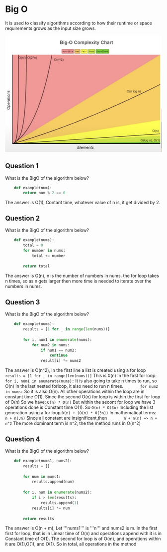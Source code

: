 # Big O

It is used to classify algorithms according to how their runtime or space requirements grows as the input size grows.

  <img src="/Assets/BigO.png" width="900" />

## Question 1

What is the BigO of the algorithm below?

```python
    def example(num):
        return num % 2 == 0
```

The answer is O(1), Contant time, whatever value of n is, it get divided by 2.

## Question 2

What is the BigO of the algorithm below?

```python
    def example(nums):
        total = 0
        for number in nums:
            total += number

        return total
```

The answer is O(n), n is the number of numbers in nums.
the for loop takes n times, so as n gets larger then more time is needed to iterate over the numbers in nums.

## Question 3

What is the BigO of the algorithm below?

```python
    def example(nums):
        results = [1 for _ in range(len(nums))]

        for i, num1 in enumerate(nums):
            for num2 in nums:
                if num1 == num2:
                    continue
                result[i] *= nums2
```

The answer is O(n^2),
In the first line a list is created using a for loop
`        results = [1 for _ in range(len(nums))]
   `
This is 0(n)
In the first for loop:
`        for i, num1 in enumerate(nums):
   `
It is also going to take n times to run, so O(n)
In the last nested forloop, it also need to run n times.
`        for num2 in nums:
   `
So it is also O(n).
All other operations within the loop are in constant time O(1).
Since the second O(n) for loop is within the first for loop of O(n)
So we have:
`
        O(n) * O(n)
   `
But within the secont for loop we have 3 operations done is Constant time O(1). So
`
        O(n) * O(3n)
   `
Including the list generation using a for loop
`
        0(n) + (O(n) * O(3n))
   `
In mathematical terms:
`        n + n(3n)
   `
Since all constant are insignificant,then
`        n + n(n) => n + n^2
   `
The more dominant term is n^2, the the method runs in O(n^2)

## Question 4

What is the BigO of the algorithm below?

```python
    def example(nums1, nums2):
        results = []

        for num in mums1:
            results.append(num)

        for i, num in enumerate(nums2):
            if i > len(results):
                results.append(1)
            results[i] *= num

        return results
```

The answer is O(n + m),
Let '''nums1''' is '''n''' and nums2 is m. In the first first for loop, that is in Linear time of O(n) and operations append with it is in Constant time of O(1).
The second for loop is of O(m), and operations within it are O(1),O(1), and O(1).
So in total, all operations in the method
